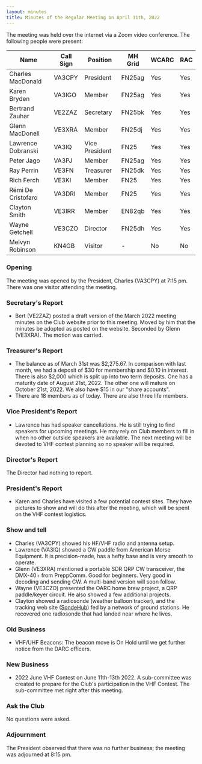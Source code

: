 ```yaml
---
layout: minutes
title: Minutes of the Regular Meeting on April 11th, 2022
---
```

The meeting was held over the internet via a Zoom video conference.
The following people were present:

| Name                   | Call Sign  | Position         | MH Grid | WCARC | RAC |
|------------------------|------------|------------------|---------|-------|-----|
| Charles MacDonald      | VA3CPY     | President        | FN25ag  | Yes   | Yes |
| Karen Bryden           | VA3IGO     | Member           | FN25ag  | Yes   | Yes |
| Bertrand Zauhar        | VE2ZAZ     | Secretary        | FN25bk  | Yes   | Yes |
| Glenn MacDonell        | VE3XRA     | Member           | FN25dj  | Yes   | Yes |
| Lawrence Dobranski     | VA3IQ      | Vice President   | FN25    | Yes   | Yes |
| Peter Jago             | VA3PJ      | Member           | FN25ag  | Yes   | Yes |
| Ray Perrin             | VE3FN      | Treasurer        | FN25dk  | Yes   | Yes |
| Rich Ferch             | VE3KI      | Member           | FN25    | Yes   | Yes |
| Rémi De Cristofaro     | VA3DRI     | Member           | FN25    | Yes   | Yes |
| Clayton Smith          | VE3IRR     | Member           | EN82qb  | Yes   | Yes |
| Wayne Getchell         | VE3CZO     | Director         | FN25dh  | Yes   | Yes |
| Melvyn Robinson        | KN4GB      | Visitor          |   -     | No    | No  |

### Opening
The meeting was opened by the President, Charles (VA3CPY) at 7:15 pm.
There was one visitor attending the meeting.

### Secretary's Report
- Bert (VE2ZAZ) posted a draft version of the March 2022 meeting minutes on the Club website prior to this meeting. Moved by him that the minutes be adopted as posted on the website. Seconded by Glenn (VE3XRA). The motion was carried.

### Treasurer's Report
- The balance as of March 31st was $2,275.67. In comparison with last month, we had a deposit of $30 for membership and $0.10 in interest.  There is also $2,000 which is split up into two term deposits. One has a maturity date of August 21st, 2022. The other one will mature on October 21st, 2022. We also have $15 in our "share accounts".
- There are 18 members as of today. There are also three life members.

### Vice President's Report
- Lawrence has had speaker cancellations. He is still trying to find speakers for upcoming meetings. He may rely on Club members to fill in when no other outside speakers are available. The next meeting will be devoted to VHF contest planning so no speaker will be required.

### Director's Report
The Director had nothing to report.

### President's Report
- Karen and Charles have visited a few potential contest sites. They have pictures to show and will do this after the meeting, which will be spent on the VHF contest logistics.

### Show and tell
- Charles (VA3CPY) showed his HF/VHF radio and antenna setup.
- Lawrence (VA3IQ) showed a CW paddle from American Morse Equipment. It is precision-made, has a hefty base and is very smooth to operate.
- Glenn (VE3XRA) mentioned a portable SDR QRP CW transceiver, the DMX-40+ from PreppComm. Good for beginners. Very good in decoding and sending CW. A multi-band version will soon follow.
- Wayne (VE3CZO) presented the OARC home brew project, a QRP paddle/keyer circuit. He also showed a few additional projects.
- Clayton showed a radiosonde (weather balloon tracker), and the tracking web site ([SondeHub](https://sondehub.org/)) fed by a network of ground stations. He recovered one radiosonde that had landed near where he lives.

### Old Business
- VHF/UHF Beacons: The beacon move is On Hold until we get further notice from the DARC officers.

### New Business
- 2022 June VHF Contest on June 11th-13th 2022. A sub-committee was created to prepare for the Club's participation in the VHF Contest. The sub-committee met right after this meeting.

### Ask the Club
No questions were asked.

### Adjournment
The President observed that there was no further business; the meeting was adjourned at 8:15 pm.
